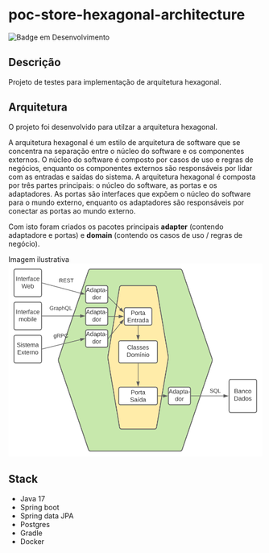 # poc-store-hexagonal-architecture

![Badge em Desenvolvimento](http://img.shields.io/static/v1?label=STATUS&message=EM%20DESENVOLVIMENTO&color=GREEN&style=for-the-badge)

## **Descrição**

Projeto de testes para implementação de arquitetura hexagonal.

## **Arquitetura**

O projeto foi desenvolvido para utilzar a arquitetura hexagonal.

A arquitetura hexagonal é um estilo de arquitetura de software que se concentra na separação entre o núcleo do software e os componentes externos. O núcleo do software é composto por casos de uso e regras de negócios, enquanto os componentes externos são responsáveis por lidar com as entradas e saídas do sistema. A arquitetura hexagonal é composta por três partes principais: o núcleo do software, as portas e os adaptadores. As portas são interfaces que expõem o núcleo do software para o mundo externo,
enquanto os adaptadores são responsáveis por conectar as portas ao mundo externo.

Com isto foram criados os pacotes principais **adapter** (contendo adaptadore e portas) e **domain** (contendo os casos de uso / regras de negócio).

Imagem ilustrativa
![img.png](doc/img/arquitetura-hexagonal.png)

## Stack
- Java 17
- Spring boot
- Spring data JPA
- Postgres
- Gradle
- Docker
